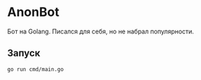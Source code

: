 # AnonBot #
Бот на Golang. Писался для себя, но не набрал популярности.

## Запуск ##
`go run cmd/main.go`
